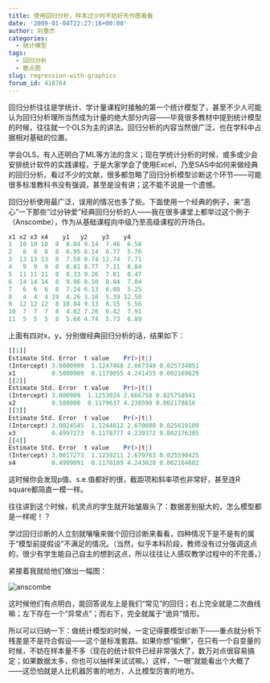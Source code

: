 ```yaml
---
title: 使用回归分析，样本过少时不妨好先作图看看
date: '2009-01-04T22:27:16+00:00'
author: 刘重杰
categories:
  - 统计模型
tags:
  - 回归分析
  - 散点图
slug: regression-with-graphics
forum_id: 418764
---
```


回归分析往往是学统计、学计量课程时接触的第一个统计模型了，甚至不少人可能认为回归分析理所当然成为计量的绝大部分内容——毕竟很多教材中提到统计模型的时候，往往就一个OLS为主的讲法。回归分析的内容当然很广泛，也在学科中占据相对基础的位置。

学会OLS，有人还明白了ML等方法的含义；现在学统计分析的时候，或多或少会安排统计软件的实践课程，于是大家学会了使用Excel，乃至SAS中如何来做经典的回归分析。看过不少的文献，很多都忽略了回归分析模型诊断这个环节——可能很多标准教科书没有强调，甚至是没有讲；这不能不说是一个遗憾。
<!--more-->

回归分析使用最广泛，误用的情况也多了些。下面使用一个经典的例子，来“恶心”一下那些“过分钟爱”经典回归分析的人——我在很多课堂上都举过这个例子（Anscombe），作为从基础课程向中级乃至高级课程的开场白。

```r
x1 x2 x3 x4    y1   y2    y3    y4
1  10 10 10  8  8.04 9.14  7.46  6.58
2   8  8  8  8  6.95 8.14  6.77  5.76
3  13 13 13  8  7.58 8.74 12.74  7.71
4   9  9  9  8  8.81 8.77  7.11  8.84
5  11 11 11  8  8.33 9.26  7.81  8.47
6  14 14 14  8  9.96 8.10  8.84  7.04
7   6  6  6  8  7.24 6.13  6.08  5.25
8   4  4  4 19  4.26 3.10  5.39 12.50
9  12 12 12  8 10.84 9.13  8.15  5.56
10  7  7  7  8  4.82 7.26  6.42  7.91
11  5  5  5  8  5.68 4.74  5.73  6.89
```

上面有四对x，y，分别做经典回归分析的话，结果如下：

```r
[[1]]
Estimate Std. Error  t value    Pr(>|t|)
(Intercept) 3.0000909  1.1247468 2.667348 0.025734051
x1          0.5000909  0.1179055 4.241455 0.002169629
[[2]]
Estimate Std. Error  t value    Pr(>|t|)
(Intercept) 3.000909  1.1253024 2.666758 0.025758941
x2          0.500000  0.1179637 4.238590 0.002178816
[[3]]
Estimate Std. Error  t value    Pr(>|t|)
(Intercept) 3.0024545  1.1244812 2.670080 0.025619109
x3          0.4997273  0.1178777 4.239372 0.002176305
[[4]]
Estimate Std. Error  t value    Pr(>|t|)
(Intercept) 3.0017273  1.1239211 2.670763 0.025590425
x4          0.4999091  0.1178189 4.243028 0.002164602
```

这时候你会发现p值、s.e.值都好的很，截距项和斜率项也非常好，甚至连R square都简直一模一样。

往往讲到这个时候，机灵点的学生就开始皱眉头了：数据差别挺大的，怎么模型都是一样呢！？

学过回归诊断的人立刻就嚷嚷来做个回归诊断来看看，四种情况下是不是有的属于“模型前提假设”不满足的情况。（当然，似乎本科阶段，教师没有过分强调这点的，很少有学生能自己自主的想到这点，所以往往让人感叹教学过程中的不完善。）

紧接着我就给他们做出一幅图：

![anscombe](https://uploads.cosx.org/2009/01/anscombe.png)

这时候他们有点明白，能回答说左上是我们“常见”的回归；右上完全就是二次曲线嘛；左下存在一个“异常点”；而右下，完全就属于“诡异”情形。

所以可以归纳一下：做统计模型的时候，一定记得要模型诊断下——重点就分析下残差是不是符合假设——这个是标准套路。如果你想“偷懒”，在只有一个自变量的时候，不妨在样本量不多（现在的统计软件已经非常强大了，数万对点很容易搞定；如果数据太多，你也可以抽样来试试嘛。）这样，“一眼”就能看出个大概了——这恐怕就是人比机器厉害的地方，人比模型厉害的地方。
